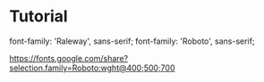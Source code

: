 # Tutorial

<link rel="preconnect" href="https://fonts.googleapis.com">
<link rel="preconnect" href="https://fonts.gstatic.com" crossorigin>
<link href="https://fonts.googleapis.com/css2?family=Raleway:wght@800&family=Roboto:wght@400;500;700;900&display=swap" rel="stylesheet">

font-family: 'Raleway', sans-serif;
font-family: 'Roboto', sans-serif;

https://fonts.google.com/share?selection.family=Roboto:wght@400;500;700

<style>
@import url('https://fonts.googleapis.com/css2?family=Raleway:wght@800&family=Roboto:wght@400;500;700;900&display=swap');
</style>

